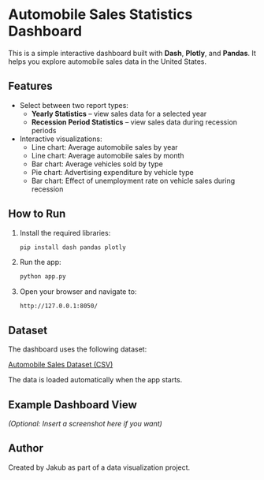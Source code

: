 # Automobile Sales Statistics Dashboard

This is a simple interactive dashboard built with **Dash**, **Plotly**, and **Pandas**. It helps you explore automobile sales data in the United States.

## Features

- Select between two report types:
    - **Yearly Statistics** – view sales data for a selected year
    - **Recession Period Statistics** – view sales data during recession periods
- Interactive visualizations:
    - Line chart: Average automobile sales by year
    - Line chart: Average automobile sales by month
    - Bar chart: Average vehicles sold by type
    - Pie chart: Advertising expenditure by vehicle type
    - Bar chart: Effect of unemployment rate on vehicle sales during recession

## How to Run

1. Install the required libraries:
    ```bash
    pip install dash pandas plotly
    ```

2. Run the app:
    ```bash
    python app.py
    ```

3. Open your browser and navigate to:
    ```
    http://127.0.0.1:8050/
    ```

## Dataset

The dashboard uses the following dataset:

[Automobile Sales Dataset (CSV)](https://cf-courses-data.s3.us.cloud-object-storage.appdomain.cloud/IBMDeveloperSkillsNetwork-DV0101EN-SkillsNetwork/Data%20Files/historical_automobile_sales.csv)

The data is loaded automatically when the app starts.

## Example Dashboard View

*(Optional: Insert a screenshot here if you want)*

## Author

Created by Jakub as part of a data visualization project.

